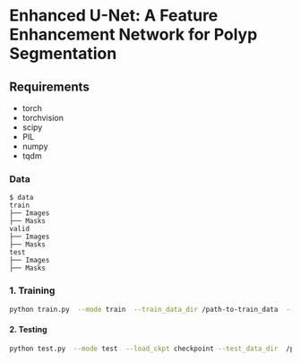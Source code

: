 #  Enhanced U-Net: A Feature Enhancement Network for Polyp Segmentation

## Requirements

* torch
* torchvision
* scipy
* PIL
* numpy
* tqdm

### Data
```
$ data
train
├── Images
├── Masks
valid
├── Images
├── Masks
test
├── Images
├── Masks
```

### 1. Training

```bash
python train.py  --mode train  --train_data_dir /path-to-train_data  --valid_data_dir  /path-to-valid_data
```

####  2. Testing

```bash
python test.py  --mode test  --load_ckpt checkpoint --test_data_dir  /path-to-test_data```

